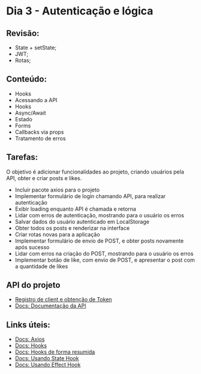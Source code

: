 # Dia 3 - Autenticação e lógica

## Revisão:
- State + setState;
- JWT;
- Rotas;

## Conteúdo:
- Hooks
- Acessando a API
- Hooks
- Async/Await
- Estado
- Forms
- Callbacks via props
- Tratamento de erros

## Tarefas:
O objetivo é adicionar funcionalidades ao projeto, criando usuários pela API, obter e criar posts e likes. 

- Incluir pacote axios para o projeto
- Implementar formulário de login chamando API, para realizar autenticação
- Exibir loading enquanto API é chamada e retorna
- Lidar com erros de autenticação, mostrando para o usuário os erros
- Salvar dados do usuário autenticado em LocalStorage
- Obter todos os posts e renderizar na interface
- Criar rotas novas para a aplicação
- Implementar formulário de envio de POST, e obter posts novamente após sucesso
- Lidar com erros na criação do POST, mostrando para o usuário os erros
- Implementar botão de like, com envio de POST, e apresentar o post com a quantidade de likes

## API do projeto
- [Registro de client e obtenção de Token](https://instagram--clone--api.herokuapp.com/client/register)
- [Docs: Documentação da API](https://documenter.getpostman.com/view/17473013/UUy38mGg)

## Links úteis:
- [Docs: Axios](https://axios-http.com/docs/intro)
- [Docs: Hooks](https://pt-br.reactjs.org/docs/hooks-intro.html)
- [Docs: Hooks de forma resumida](https://pt-br.reactjs.org/docs/hooks-overview.html)
- [Docs: Usando State Hook](https://pt-br.reactjs.org/docs/hooks-state.html)
- [Docs: Usando Effect Hook](https://pt-br.reactjs.org/docs/hooks-effect.html)
